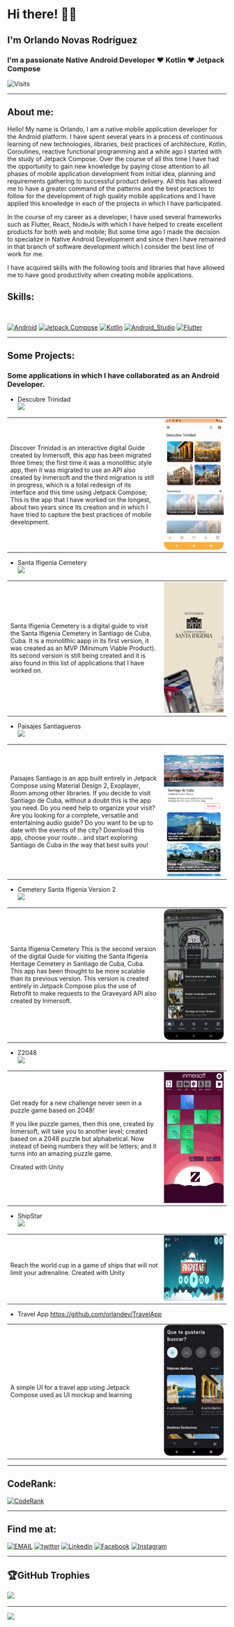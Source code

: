 <p align="start">
<h1 align="start">Hi there! 👋🏻</h1>
<h2 align="start">I'm Orlando Novas Rodriguez</h2>
<h3 align="start">I'm a passionate Native Android Developer ♥ Kotlin ♥ Jetpack Compose</h3>
</p>

![Visits](https://komarev.com/ghpvc/?username=orlandev&label=VISITS)

*************

## About me:

<p>
Hello! My name is Orlando, I am a native mobile application developer for the Android platform. I have spent several years in a process of continuous learning of new technologies, libraries, best practices of architecture, Kotlin, Coroutines, reactive functional programming and a while ago I started with the study of Jetpack Compose. Over the course of all this time I have had the opportunity to gain new knowledge by paying close attention to all phases of mobile application development from initial idea, planning and requirements gathering to successful product delivery. All this has allowed me to have a greater command of the patterns and the best practices to follow for the development of high quality mobile applications and I have applied this knowledge in each of the projects in which I have participated.

In the course of my career as a developer, I have used several frameworks such as Flutter, React, NodeJs with which I have helped to create excellent products for both web and mobile; But some time ago I made the decision to specialize in Native Android Development and since then I have remained in that branch of software development which I consider the best line of work for me.

I have acquired skills with the following tools and libraries that have allowed me to have good productivity when creating mobile applications.
 
</p> 

## Skills:

</br>

[![Android](https://img.shields.io/badge/Android-72ae2d?style=for-the-badge&logo=android&labelColor=101010)]()
[![Jetpack Compose](https://img.shields.io/badge/Jetpack_Compose-0095D5?style=for-the-badge&logo=jetpack-compose&labelColor=101010)]()
[![Kotlin](https://img.shields.io/badge/Kotlin-B125EA?style=for-the-badge&logo=kotlin&labelColor=101010)]()
[![Android_Studio](https://img.shields.io/badge/Android_Studio-3DDC84?style=for-the-badge&logo=android-studio&labelColor=101010)]()
[![Flutter](https://img.shields.io/badge/Flutter-0095D5?style=for-the-badge&logo=flutter&labelColor=101010)]()

*************  
## Some Projects:

### Some applications in which I have collaborated as an Android Developer.

* Descubre Trinidad  <br>
[<img src="https://lh3.googleusercontent.com/RyLoNcOmb91IxHIP9NWfC82chbsCsT-5R25efns1FmuM8xz6znE4CRjIEBosZ1FH2xG1UqH6Axyp-vPFnm4sazbrsaB-S0QT_cN9uWU9UKoSQYCjYQ=s0">](https://play.google.com/store/apps/details?id=com.inmersoft.descubretrinidad)   
 <table>
<tr>
  <td  width="70%">
   <p>
 Discover Trinidad is an interactive digital Guide created by Inmersoft, this app has been migrated three times; the first time it was a monolithic style app, then it was migrated to use an API also created by Inmersoft and the third migration is still in progress, which is a total redesign of its interface and this time using Jetpack Compose; This is the app that I have worked on the longest, about two years since its creation and in which I have tried to capture the best practices of mobile development.
   </p>   
   
 </td>
 <td>
<img src="./image_2.jpeg" height="300" width="150">
 
 </td>
  </tr> 
 
</table>

* Santa Ifigenia Cemetery    <br>
[<img src="https://lh3.googleusercontent.com/RyLoNcOmb91IxHIP9NWfC82chbsCsT-5R25efns1FmuM8xz6znE4CRjIEBosZ1FH2xG1UqH6Axyp-vPFnm4sazbrsaB-S0QT_cN9uWU9UKoSQYCjYQ=s0">](https://play.google.com/store/apps/details?id=com.inmersoft.santaifigenialite)    
 <table>
<tr>
  <td  width="70%">
  Santa Ifigenia Cemetery is a digital guide to visit the Santa Ifigenia Cemetery in Santiago de Cuba, Cuba. It is a monolithic aapp in its first version, it was created as an MVP (Minimum Viable Product). Its second version is still being created and it is also found in this list of applications that I have worked on.

 </td>
 <td>
<img src="./cemetery_1.webp" height="300" width="150">
 
 </td>
  </tr> 
 
</table>

* Paisajes Santiagueros    <br>
[<img src="https://lh3.googleusercontent.com/RyLoNcOmb91IxHIP9NWfC82chbsCsT-5R25efns1FmuM8xz6znE4CRjIEBosZ1FH2xG1UqH6Axyp-vPFnm4sazbrsaB-S0QT_cN9uWU9UKoSQYCjYQ=s0">](https://play.google.com/store/apps/details?id=com.inmersoft.santiago)     
 <table>
<tr>
  <td  width="70%">
  Paisajes Santiago is an app built entirely in Jetpack Compose using Material Design 2, Exoplayer, 
 Room among other libraries.
If you decide to visit Santiago de Cuba, without a doubt this is the app you need. 
 Do you need help to organize your visit? Are you looking for a complete, versatile and 
 entertaining audio guide? Do you want to be up to date with the events of the city? Download this app,
 choose your route... and start exploring Santiago de Cuba in the way that best suits you!

 </td>
 <td>
  <img src="./santiago.webp" height="300" width="150">
 
 </td>
  </tr> 
 
</table>
 
* Cemetery Santa Ifigenia Version 2 <br>
[<img src="https://lh3.googleusercontent.com/RyLoNcOmb91IxHIP9NWfC82chbsCsT-5R25efns1FmuM8xz6znE4CRjIEBosZ1FH2xG1UqH6Axyp-vPFnm4sazbrsaB-S0QT_cN9uWU9UKoSQYCjYQ=s0">](https://play.google.com/store/apps/details?id=com.inmersoft.santaifigenialite)    
 <table>
<tr>
  <td  width="70%">
 Santa Ifigenia Cemetery This is the second version of the digital Guide for visiting the Santa Ifigenia Heritage Cemetery in Santiago de Cuba, Cuba. This app has been thought to be more scalable than its previous version. This version is created entirely in Jetpack Compose plus the use of Retrofit to make requests to the Graveyard API also created by Inmersoft.

 </td>
 <td>
<img src="./image_1.jpeg" height="300" width="150">
 
 </td>
  </tr> 
 
</table>

* Z2048    <br>
[<img src="https://lh3.googleusercontent.com/RyLoNcOmb91IxHIP9NWfC82chbsCsT-5R25efns1FmuM8xz6znE4CRjIEBosZ1FH2xG1UqH6Axyp-vPFnm4sazbrsaB-S0QT_cN9uWU9UKoSQYCjYQ=s0">](https://play.google.com/store/apps/details?id=com.Inmersoft.Z2048)   
 <table>
<tr>
  <td  width="70%">
 Get ready for a new challenge never seen in a puzzle game based on 2048!

If you like puzzle games, then this one, created by Inmersoft, will take you to another level; created based on a 2048 puzzle but alphabetical. Now instead of being numbers they will be letters; and it turns into an amazing puzzle game.
   
   Created with Unity

 </td>
 <td>
<img src="./z.webp" height="300" width="150">
 
 </td>
  </tr> 
 
</table>

* ShipStar    <br>
[<img src="https://lh3.googleusercontent.com/RyLoNcOmb91IxHIP9NWfC82chbsCsT-5R25efns1FmuM8xz6znE4CRjIEBosZ1FH2xG1UqH6Axyp-vPFnm4sazbrsaB-S0QT_cN9uWU9UKoSQYCjYQ=s0">](https://play.google.com/store/apps/details?id=cu.inmersoft.shipstar)
   
 <table>
<tr>
  <td  width="70%">  
   Reach the world cup in a game of ships that will not limit your adrenaline.   
   Created with Unity
 </td>
 <td>
<img src="./sstart.webp" height="150" width="300">
 
 </td>
  </tr> 
 
</table> 

* Travel App  https://github.com/orlandev/TravelApp<br>
 <table>
<tr>
  <td  width="70%">  
   A simple UI for a travel app using Jetpack Compose used as UI mockup and learning
 </td>
 <td>
<img src="./image_3.jpeg" height="300" width="150">
 
 </td>
  </tr> 
 
</table> 
 
 

*************  
 
## CodeRank:
[![CodeRank](https://cr-ss-service.azurewebsites.net/api/ScreenShot?widget=summary&username=orlandev&badges=4&show-avatar=true&style=--header-bg-color:%233398FF;--border-radius:10px)]() 
 
************* 

## Find me at:
[![EMAIL](https://img.shields.io/badge/Email-9cf)](mailto:onovas05@gmail.com)
[![twitter](https://img.shields.io/badge/twitter-0077B5?style=flat&logo=twitter&logoColor=white)](https://twitter.com/ORodrig02906451)
[![Linkedin](https://img.shields.io/badge/-LinkedIn-0A66C2?style=flat&logo=Linkedin&logoColor=white)](https://www.linkedin.com/in/orlandev/)
[![Facebook](https://img.shields.io/badge/Facebook-1877F2?style=flat&logo=facebook&logoColor=white)](https://www.facebook.com/ondev05)
[![Instagram](https://img.shields.io/badge/Instagram-E4405F?style=flat&logo=instagram&logoColor=white)](https://www.instagram.com/orlandev05/)

************* 

## 🏆GitHub Trophies
![](https://github-profile-trophy.vercel.app/?username=orlandev&theme=onedark&no-frame=false&no-bg=false&margin-w=4)


************* 
 
![](https://quotes-github-readme.vercel.app/api?type=horizontal&theme=dark)

 
